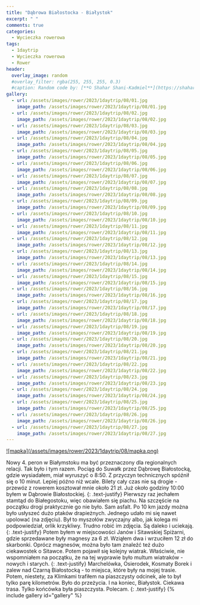 ```yaml
---
title: "Dąbrowa Białostocka - Białystok"
excerpt: " "
comments: true
categories:
  - Wycieczka rowerowa
tags:
  - 1daytrip
  - Wycieczka rowerowa
  - Rower
header:
  overlay_image: random
  #overlay_filter: rgba(255, 255, 255, 0.3)
  #caption: Random code by: [**© Shahar Shani-Kadmiel**](https://shaharkadmiel.github.io)"
gallery:
  - url: /assets/images/rower/2023/1daytrip/08/01.jpg
    image_path: /assets/images/rower/2023/1daytrip/08/01.jpg
  - url: /assets/images/rower/2023/1daytrip/08/02.jpg
    image_path: /assets/images/rower/2023/1daytrip/08/02.jpg
  - url: /assets/images/rower/2023/1daytrip/08/03.jpg
    image_path: /assets/images/rower/2023/1daytrip/08/03.jpg
  - url: /assets/images/rower/2023/1daytrip/08/04.jpg
    image_path: /assets/images/rower/2023/1daytrip/08/04.jpg
  - url: /assets/images/rower/2023/1daytrip/08/05.jpg
    image_path: /assets/images/rower/2023/1daytrip/08/05.jpg
  - url: /assets/images/rower/2023/1daytrip/08/06.jpg
    image_path: /assets/images/rower/2023/1daytrip/08/06.jpg
  - url: /assets/images/rower/2023/1daytrip/08/07.jpg
    image_path: /assets/images/rower/2023/1daytrip/08/07.jpg
  - url: /assets/images/rower/2023/1daytrip/08/08.jpg
    image_path: /assets/images/rower/2023/1daytrip/08/08.jpg
  - url: /assets/images/rower/2023/1daytrip/08/09.jpg
    image_path: /assets/images/rower/2023/1daytrip/08/09.jpg
  - url: /assets/images/rower/2023/1daytrip/08/10.jpg
    image_path: /assets/images/rower/2023/1daytrip/08/10.jpg
  - url: /assets/images/rower/2023/1daytrip/08/11.jpg
    image_path: /assets/images/rower/2023/1daytrip/08/11.jpg
  - url: /assets/images/rower/2023/1daytrip/08/12.jpg
    image_path: /assets/images/rower/2023/1daytrip/08/12.jpg
  - url: /assets/images/rower/2023/1daytrip/08/13.jpg
    image_path: /assets/images/rower/2023/1daytrip/08/13.jpg
  - url: /assets/images/rower/2023/1daytrip/08/14.jpg
    image_path: /assets/images/rower/2023/1daytrip/08/14.jpg
  - url: /assets/images/rower/2023/1daytrip/08/15.jpg
    image_path: /assets/images/rower/2023/1daytrip/08/15.jpg
  - url: /assets/images/rower/2023/1daytrip/08/16.jpg
    image_path: /assets/images/rower/2023/1daytrip/08/16.jpg
  - url: /assets/images/rower/2023/1daytrip/08/17.jpg
    image_path: /assets/images/rower/2023/1daytrip/08/17.jpg
  - url: /assets/images/rower/2023/1daytrip/08/18.jpg
    image_path: /assets/images/rower/2023/1daytrip/08/18.jpg
  - url: /assets/images/rower/2023/1daytrip/08/19.jpg
    image_path: /assets/images/rower/2023/1daytrip/08/19.jpg
  - url: /assets/images/rower/2023/1daytrip/08/20.jpg
    image_path: /assets/images/rower/2023/1daytrip/08/20.jpg
  - url: /assets/images/rower/2023/1daytrip/08/21.jpg
    image_path: /assets/images/rower/2023/1daytrip/08/21.jpg
  - url: /assets/images/rower/2023/1daytrip/08/22.jpg
    image_path: /assets/images/rower/2023/1daytrip/08/22.jpg
  - url: /assets/images/rower/2023/1daytrip/08/23.jpg
    image_path: /assets/images/rower/2023/1daytrip/08/23.jpg
  - url: /assets/images/rower/2023/1daytrip/08/24.jpg
    image_path: /assets/images/rower/2023/1daytrip/08/24.jpg
  - url: /assets/images/rower/2023/1daytrip/08/25.jpg
    image_path: /assets/images/rower/2023/1daytrip/08/25.jpg
  - url: /assets/images/rower/2023/1daytrip/08/26.jpg
    image_path: /assets/images/rower/2023/1daytrip/08/26.jpg
  - url: /assets/images/rower/2023/1daytrip/08/27.jpg
    image_path: /assets/images/rower/2023/1daytrip/08/27.jpg
---
```

<a href="https://connect.garmin.com/modern/activity/embed/12126329869" onclick="window.open(this.href); return false;">
![mapka](/assets/images/rower/2023/1daytrip/08/mapka.png)
</a>

Nowy 4. peron w Białymstoku ma być przeznaczony dla regionalnych relacji. Tak było i tym razem. Pociąg do Suwałk przez Dąbrowę Białostocką, gdzie wysiadałem, miał wyruszyć o 8:50. Z przyczyn technicznych spóźnił się o 10 minut. Lepiej późno niż wcale. Bilety cały czas nie są drogie - przewóz z rowerem kosztował mnie około 21 zł. Już około godziny 10:00 byłem w Dąbrowie Białostockiej. 
{: .text-justify}
Pierwszy raz jechałem stamtąd do Białegostoku, więc obawiałem się piachu. Na szczęście na początku drogi praktycznie go nie było. Sam asfalt. Po 10 km jazdy można było usłyszeć dużo ptaków drapieżnych. Jednego udało mi się nawet upolować (na zdjęciu). Był to myszołów zwyczajny albo, jak kolega mi podpowiedział, orlik krzykliwy. Trudno robić im zdjęcia. Są daleko i uciekają. 
{: .text-justify}
Potem byłem w miejscowości Janów i Sitawskiej Spiżarni, gdzie sprzedawane były magnesy za 6 zł. Wziąłem dwa i wrzuciłem 12 zł do skarbonki. Oprócz magnesów, można było tam znaleźć też dużo ciekawostek o Sitawce. Potem pojawił się kolejny wiatrak. Właściwie, nie wspomniałem na początku, że na tej wyprawie było multum wiatraków - nowych i starych.
{: .text-justify}
Marchelówka, Osierodek, Kosmaty Borek i zalew nad Czarną Białostocką - to miejsca, które były na mojej trasie. Potem, niestety, za Klimkami trafiłem na piaszczysty odcinek, ale to był tylko parę kilometrów. Było do przeżycia. I na koniec, Białystok. Ciekawa trasa. Tylko końcówka była piaszczysta. Polecam.
{: .text-justify}
{% include gallery id="gallery" %}

